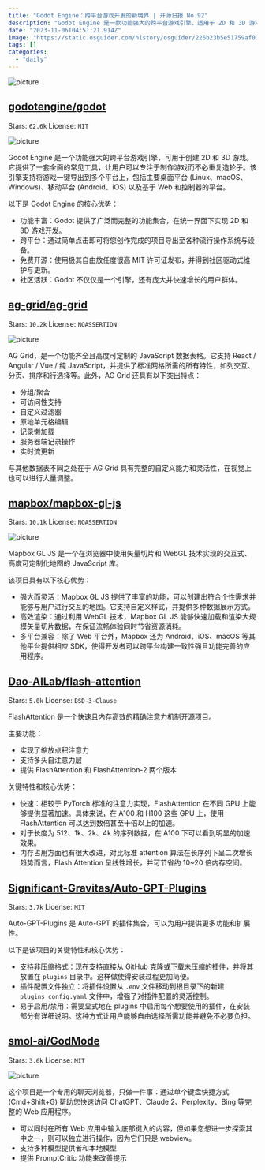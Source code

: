 ```yaml
---
title: "Godot Engine：跨平台游戏开发的新境界 | 开源日报 No.92"
description: "Godot Engine 是一款功能强大的跨平台游戏引擎，适用于 2D 和 3D 游戏的开发。它提供了一套全面的工具，让开发者能够专注于游戏的制作，而不用重复造轮子。该引擎支持一键导出游戏到多个平台，包括主要的桌面平台、移动平台以及基于 Web 和控制器的平台。Godot Engine 的核心优势包括功能丰富、跨平台、免费开源以及活跃的社区。无论是专业开发者还是游戏爱好者，都能够从中受益。"
date: "2023-11-06T04:51:21.914Z"
image: "https://static.osguider.com/history/osguider/226b23b5e51759af019d3dc60fe94134.png"
tags: []
categories:
  - "daily"
---
```


![picture](https://static.osguider.com/history/osguider/226b23b5e51759af019d3dc60fe94134.png)

## [godotengine/godot](https://github.com/godotengine/godot)

Stars: `62.6k`  License: `MIT`

![picture](https://static.osguider.com/history/2023/8da594023b3d14fc1f1554614367a9e3.jpg)

Godot Engine 是一个功能强大的跨平台游戏引擎，可用于创建 2D 和 3D 游戏。它提供了一套全面的常见工具，让用户可以专注于制作游戏而不必重复造轮子。该引擎支持将游戏一键导出到多个平台上，包括主要桌面平台 (Linux、macOS、Windows)、移动平台 (Android、iOS) 以及基于 Web 和控制器的平台。

以下是 Godot Engine 的核心优势：

- 功能丰富：Godot 提供了广泛而完整的功能集合，在统一界面下实现 2D 和 3D 游戏开发。
- 跨平台：通过简单点击即可将您创作完成的项目导出至各种流行操作系统与设备。
- 免费开源：使用极其自由放任度很高 MIT 许可证发布，并得到社区驱动式维护与更新。
- 社区活跃：Godot 不仅仅是一个引擎，还有庞大并快速增长的用户群体。

## [ag-grid/ag-grid](https://github.com/ag-grid/ag-grid)

Stars: `10.2k`  License: `NOASSERTION`

![picture](https://static.osguider.com/history/2023/c61df0687226a1da9d05a056b6e5082f.png)

AG Grid，是一个功能齐全且高度可定制的 JavaScript 数据表格。它支持 React / Angular / Vue / 纯 JavaScript，并提供了标准网格所需的所有特性，如列交互、分页、排序和行选择等。此外，AG Grid 还具有以下突出特点：

- 分组/聚合
- 可访问性支持
- 自定义过滤器
- 原地单元格编辑
- 记录懒加载
- 服务器端记录操作
- 实时流更新

与其他数据表不同之处在于 AG Grid 具有完整的自定义能力和灵活性，在视觉上也可以进行大量调整。

## [mapbox/mapbox-gl-js](https://github.com/mapbox/mapbox-gl-js)

Stars: `10.1k`  License: `NOASSERTION`

![picture](https://static.osguider.com/history/2023/333034062a834d1d6778216907bdab6c.png)

Mapbox GL JS 是一个在浏览器中使用矢量切片和 WebGL 技术实现的交互式、高度可定制化地图的 JavaScript 库。

该项目具有以下核心优势：

- 强大而灵活：Mapbox GL JS 提供了丰富的功能，可以创建出符合个性需求并能够与用户进行交互的地图。它支持自定义样式，并提供多种数据展示方式。
- 高效渲染：通过利用 WebGL 技术，Mapbox GL JS 能够快速加载和渲染大规模矢量切片数据，在保证流畅体验同时节省资源消耗。
- 多平台兼容：除了 Web 平台外，Mapbox 还为 Android、iOS、macOS 等其他平台提供相应 SDK，使得开发者可以跨平台构建一致性强且功能完善的应用程序。

## [Dao-AILab/flash-attention](https://github.com/Dao-AILab/flash-attention)

Stars: `5.0k`  License: `BSD-3-Clause`

FlashAttention 是一个快速且内存高效的精确注意力机制开源项目。

主要功能：

- 实现了缩放点积注意力
- 支持多头自注意力层
- 提供 FlashAttention 和 FlashAttention-2 两个版本

关键特性和核心优势：

- 快速：相较于 PyTorch 标准的注意力实现，FlashAttention 在不同 GPU 上能够提供显著加速。具体来说，在 A100 和 H100 这些 GPU 上，使用 FlashAttention 可以达到数倍甚至十倍以上的加速。
- 对于长度为 512、1k、2k、4k 的序列数据，在 A100 下可以看到明显的加速效果。
- 内存占用方面也有很大改进，对比标准 attention 算法在长序列下呈二次增长趋势而言，Flash Attention 呈线性增长，并可节省约 10~20 倍内存空间。

## [Significant-Gravitas/Auto-GPT-Plugins](https://github.com/Significant-Gravitas/Auto-GPT-Plugins)

Stars: `3.7k`  License: `MIT`

Auto-GPT-Plugins 是 Auto-GPT 的插件集合，可以为用户提供更多功能和扩展性。

以下是该项目的关键特性和核心优势：

- 支持非压缩格式：现在支持直接从 GitHub 克隆或下载未压缩的插件，并将其放置在 `plugins` 目录中。这样做使得安装过程更加简便。
- 插件配置文件独立：将插件设置从 `.env` 文件移动到根目录下的新建 `plugins_config.yaml` 文件中，增强了对插件配置的灵活控制。
- 易于启用/禁用：需要显式地在 plugins 中启用每个想要使用的插件，在安装部分有详细说明。这种方式让用户能够自由选择所需功能并避免不必要负担。

## [smol-ai/GodMode](https://github.com/smol-ai/GodMode)

Stars: `3.6k`  License: `MIT`

![picture](https://static.osguider.com/history/osguider/8aa5535e4798bca742bf15deae99af3c.png)

这个项目是一个专用的聊天浏览器，只做一件事：通过单个键盘快捷方式 (Cmd+Shift+G) 帮助您快速访问 ChatGPT、Claude 2、Perplexity、Bing 等完整的 Web 应用程序。

- 可以同时在所有 Web 应用中输入底部键入的内容，但如果您想进一步探索其中之一，则可以独立进行操作，因为它们只是 webview。
- 支持多种模型提供者和本地模型
- 提供 PromptCritic 功能来改善提示
